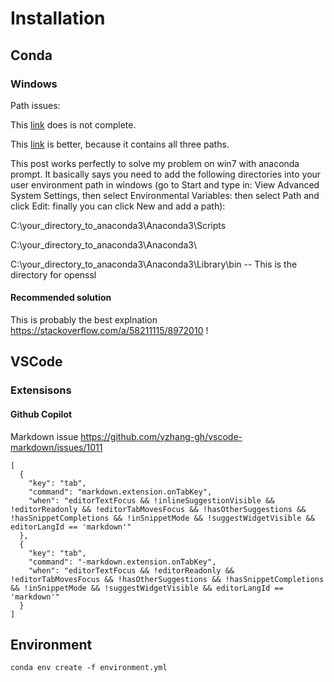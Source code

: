 # Installation

## Conda

### Windows

Path issues:

This [link](https://stackoverflow.com/questions/44597662/conda-command-is-not-recognized-on-windows-10) does is not complete.

This [link](https://stackoverflow.com/questions/50125472/issues-with-installing-python-libraries-on-windows-condahttperror-http-000-co) is better, because it contains all three paths.

This post works perfectly to solve my problem on win7 with anaconda prompt. It basically says you need to add the following directories into your user environment path in windows (go to Start and type in: View Advanced System Settings, then select Environmental Variables: then select Path and click Edit: finally you can click New and add a path):

C:\your_directory_to_anaconda3\Anaconda3\Scripts

C:\your_directory_to_anaconda3\Anaconda3\

C:\your_directory_to_anaconda3\Anaconda3\Library\bin -- This is the directory for openssl

#### Recommended solution

This is probably the best explnation https://stackoverflow.com/a/58211115/8972010 !


## VSCode





### Extensisons

#### Github Copilot

Markdown issue https://github.com/yzhang-gh/vscode-markdown/issues/1011

```
[
  {
    "key": "tab",
    "command": "markdown.extension.onTabKey",
    "when": "editorTextFocus && !inlineSuggestionVisible && !editorReadonly && !editorTabMovesFocus && !hasOtherSuggestions && !hasSnippetCompletions && !inSnippetMode && !suggestWidgetVisible && editorLangId == 'markdown'"
  },
  {
    "key": "tab",
    "command": "-markdown.extension.onTabKey",
    "when": "editorTextFocus && !editorReadonly && !editorTabMovesFocus && !hasOtherSuggestions && !hasSnippetCompletions && !inSnippetMode && !suggestWidgetVisible && editorLangId == 'markdown'"
  }
]
```


## Environment

```
conda env create -f environment.yml
```
